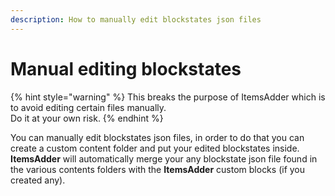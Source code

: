 ```yaml
---
description: How to manually edit blockstates json files
---
```


# Manual editing blockstates

{% hint style="warning" %}
This breaks the purpose of ItemsAdder which is to avoid editing certain files manually.\
Do it at your own risk.
{% endhint %}

You can manually edit blockstates json files, in order to do that you can create a custom content folder and put your edited blockstates inside.\
**ItemsAdder** will automatically merge your any blockstate json file found in the various contents folders with the **ItemsAdder** custom blocks (if you created any).
